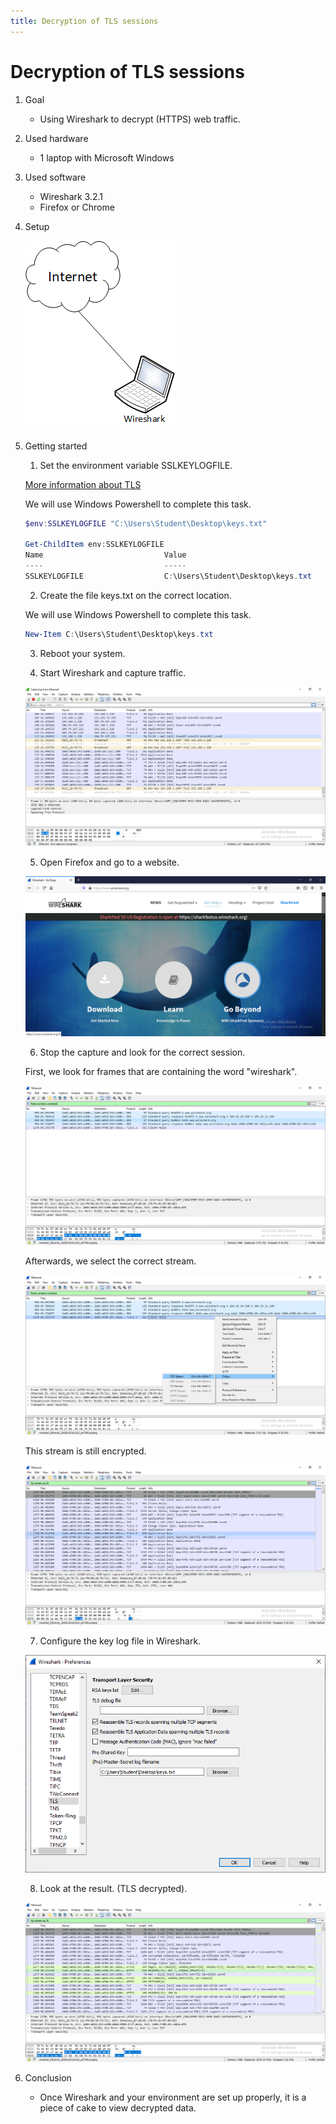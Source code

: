 ```yaml
---
title: Decryption of TLS sessions
---
```


# Decryption of TLS sessions

1. Goal
    * Using Wireshark to decrypt (HTTPS) web traffic.
     
2. Used hardware
    * 1 laptop with Microsoft Windows

3. Used software
    * Wireshark 3.2.1
    * Firefox or Chrome

4. Setup
    
    ![Success](./assets/TLS.png)

5. Getting started
    
    1. Set the environment variable SSLKEYLOGFILE.

    [More information about TLS](https://en.wikipedia.org/wiki/Transport_Layer_Security)

    We will use Windows Powershell to complete this task.
    
    ```powershell
    $env:SSLKEYLOGFILE "C:\Users\Student\Desktop\keys.txt"
    
    Get-ChildItem env:SSLKEYLOGFILE
    Name                           Value
    ----                           -----
    SSLKEYLOGFILE                  C:\Users\Student\Desktop\keys.txt
    ```
    
    2. Create the file keys.txt on the correct location.

    We will use Windows Powershell to complete this task.
    
    ```powershell
    New-Item C:\Users\Student\Desktop\keys.txt
    ```
    3. Reboot your system.

    4. Start Wireshark and capture traffic.

    ![Success](./assets/capture.png)

    5. Open Firefox and go to a website.

      ![Success](./assets/website.png)
    
    6. Stop the capture and look for the correct session.

    First, we look for frames that are containing the word "wireshark".

    ![Success](./assets/wireshark.png)

    Afterwards, we select the correct stream.

    ![Success](./assets/tcpstream.png)

    This stream is still encrypted.

    ![Success](./assets/encrypted.png)

    7. Configure the key log file in Wireshark.

    ![Success](./assets/preferences.png)

    8. Look at the result. (TLS decrypted).

    ![Success](./assets/decrypted.png)
   
6. Conclusion
    * Once Wireshark and your environment are set up properly, it is a piece of cake to view decrypted data.   
